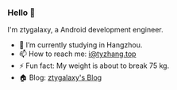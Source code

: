 ### Hello 👋

I'm ztygalaxy, a Android development engineer.

- 🔭 I’m currently studying in Hangzhou.
- 📫 How to reach me: [i@tyzhang.top](mailto:i@@tyzhang.top)
- ⚡ Fun fact: My weight is about to break 75 kg.
- 🏠 Blog: [ztygalaxy's Blog](https://tyzhang.top/)
